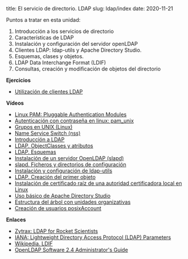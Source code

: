 title: El servicio de directorio. LDAP
slug: ldap/index
date: 2020-11-21

Puntos a tratar en esta unidad:

1. Introducción a los servicios de directorio
1. Características de LDAP
1. Instalación y configuración del servidor openLDAP
1. Clientes LDAP: ldap-utils y Apache Directory Studio.
1. Esquemas, clases y objetos.
1. LDAP Data Interchange Format (LDIF)
1. Consultas, creación y modificación de objetos del directorio

**Ejercicios**

* [Utilización de clientes LDAP]({filename}./ejercicios-clientes.md)

**Vídeos**

* [Linux PAM: Pluggable Authentication Modules](https://youtu.be/qpafDqykmss)
* [Autenticación con contraseña en linux: pam_unix](https://youtu.be/Vzqbx4A2zcQ)
* [Grupos en UNIX (Linux)](https://youtu.be/Kxa8n3Go4qM)
* [Name Service Switch (nss)](https://youtu.be/0tV6OXzzUtw)
* [Introducción a LDAP](https://youtu.be/v8mMiQCahok)
* [LDAP. ObjectClasses y atributos](https://youtu.be/Y5UQV3JuYCc)
* [LDAP. Esquemas](https://youtu.be/cAeNipgLlFo)
* [Instalación de un servidor OpenLDAP (slapd)](https://youtu.be/B_A5rMOrTds)
* [slapd. Ficheros y directorios de configuración](https://youtu.be/S8BBU_RqHvk)
* [Instalación y configuración de ldap-utils](https://youtu.be/Os7SSsqlltc)
* [LDAP. Creación del primer objeto](https://youtu.be/PBucREz-nmU)
* [Instalación de certificado raíz de una autoridad certificadora local en Linux](https://youtu.be/SCbvSur43L8)
* [Uso básico de Apache Directory Studio](https://youtu.be/cbHQ1D0AGe8)
* [Estructura del árbol con unidades organizativas](https://youtu.be/z92ga7WWvdM)
* [Creación de usuarios posixAccount](https://youtu.be/sbSGIvQNzn0)

**Enlaces**

* [Zytrax: LDAP for Rocket Scientists](http://zytrax.com/books/ldap/)
* [IANA: Lightweight Directory Access Protocol (LDAP) Parameters](https://www.iana.org/assignments/ldap-parameters/ldap-parameters.xhtml)
* [Wikipedia. LDIF](https://en.wikipedia.org/wiki/LDAP_Data_Interchange_Format)
* [OpenLDAP Software 2.4 Administrator's Guide](http://www.openldap.org/doc/admin24/)
